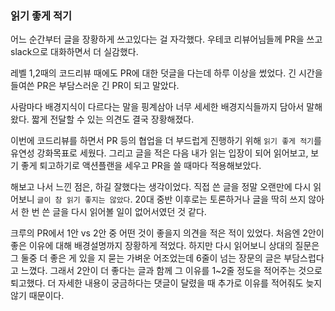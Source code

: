 ### 읽기 좋게 적기
어느 순간부터 글을 장황하게 쓰고있다는 걸 자각했다.
우테코 리뷰어님들께 PR을 쓰고 slack으로 대화하면서 더 실감했다.

레벨 1,2때의 코드리뷰 때에도 PR에 대한 덧글을 다는데 하루 이상을 썼었다. 긴 시간을 들여쓴 PR은 부담스러운 긴 PR이 되고 말았다.

사람마다 배경지식이 다르다는 말을 핑계삼아 너무 세세한 배경지식들까지 담아서 말해왔다. 짧게 전달할 수 있는 의견도 결국 장황해졌다. 

이번에 코드리뷰를 하면서 PR 등의 협업을 더 부드럽게 진행하기 위해 `읽기 좋게 적기`를 유연성 강화목표로 세웠다.
그리고 글을 적은 다음 내가 읽는 입장이 되어 읽어보고, 보기 좋게 퇴고하기로 액션플랜을 세우고 PR을 쓸 때마다 적용해보았다.

해보고 나서 느낀 점은, 하길 잘했다는 생각이었다. 직접 쓴 글을 정말 오랜만에 다시 읽어보니 `글이 참 읽기 좋지는 않았다`. 20대 중반 이후로는 토론하거나 글을 딱히 쓰지 않아서 한 번 쓴 글을 다시 읽어볼 일이 없어서였던 것 같다. 

크루의 PR에서 1안 vs 2안 중 어떤 것이 좋을지 의견을 적은 적이 있었다. 처음엔 2안이 좋은 이유에 대해 배경설명까지 장황하게 적었다. 하지만 다시 읽어보니 상대의 질문은 그 둘중 더 좋은 게 있을 지 묻는 가벼운 어조었는데 6줄이 넘는 장문의 글은 부담스럽다고 느꼈다. 그래서 2안이 더 좋다는 글과 함께 그 이유를 1~2줄 정도을 적어주는 것으로 퇴고했다. 더 자세한 내용이 궁금하다는 댓글이 달렸을 때 추가로 이유를 적어줘도 늦지 않기 때문이다.

